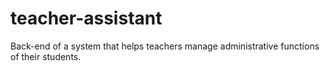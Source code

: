 # teacher-assistant
Back-end of a system that helps teachers manage administrative functions of their students.
